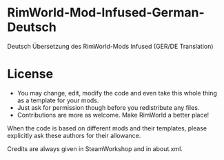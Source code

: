 # RimWorld-Mod-Infused-German-Deutsch
Deutsch Übersetzung des RimWorld-Mods Infused (GER/DE Translation) 

# License
- You may change, edit, modify the code and even take this whole thing as a template for your mods.
- Just ask for permission though before you redistribute any files.
- Contributions are more as welcome. Make RimWorld a better place!

When the code is based on different mods and their templates, please explicitly ask these authors for their allowance.

Credits are always given in SteamWorkshop and in about.xml.
